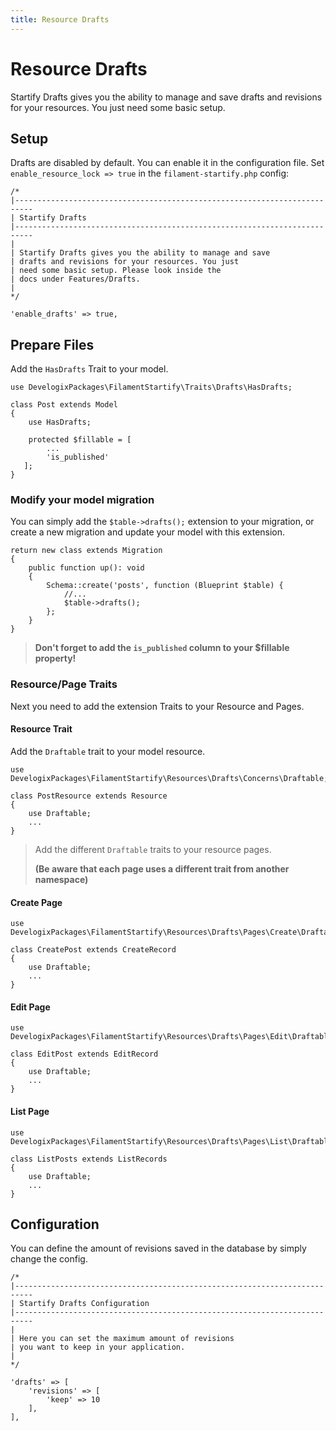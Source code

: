 ```yaml
---
title: Resource Drafts
---
```


# Resource Drafts

Startify Drafts gives you the ability to manage and save
drafts and revisions for your resources. You just
need some basic setup. 

## Setup

Drafts are disabled by default. You can enable it in the configuration file.
Set `enable_resource_lock => true` in the ``filament-startify.php`` config:

```php:no-line-numbers
/*
|--------------------------------------------------------------------------
| Startify Drafts
|--------------------------------------------------------------------------
|
| Startify Drafts gives you the ability to manage and save
| drafts and revisions for your resources. You just
| need some basic setup. Please look inside the
| docs under Features/Drafts.
|
*/

'enable_drafts' => true,

```

## Prepare Files

Add the ``HasDrafts`` Trait to your model. 

```php:no-line-numbers
use DevelogixPackages\FilamentStartify\Traits\Drafts\HasDrafts;

class Post extends Model
{
    use HasDrafts;
    
    protected $fillable = [
        ...
        'is_published'
   ];
}
```

### Modify your model migration

You can simply add the ``$table->drafts();`` extension to your migration, or create 
a new migration and update your model with this extension.

```php:no-line-numbers
return new class extends Migration
{
    public function up(): void
    {
        Schema::create('posts', function (Blueprint $table) {
            //...
            $table->drafts();
        };
    }
}
```

> **Don't forget to add the `is_published` column to your $fillable property!**

### Resource/Page Traits

Next you need to add the extension Traits to your Resource and Pages.

#### Resource Trait
Add the ``Draftable`` trait to your model resource.

```php:no-line-numbers
use DevelogixPackages\FilamentStartify\Resources\Drafts\Concerns\Draftable;

class PostResource extends Resource
{
    use Draftable;
    ...
}
```

> Add the different ``Draftable`` traits to your resource pages.
>
> **(Be aware that each page uses a different trait from another namespace)**

#### Create Page

```php:no-line-numbers
use DevelogixPackages\FilamentStartify\Resources\Drafts\Pages\Create\Draftable;

class CreatePost extends CreateRecord
{
    use Draftable;
    ...
}
```

#### Edit Page

```php:no-line-numbers
use DevelogixPackages\FilamentStartify\Resources\Drafts\Pages\Edit\Draftable;

class EditPost extends EditRecord
{
    use Draftable;
    ...
}
```

#### List Page

```php:no-line-numbers
use DevelogixPackages\FilamentStartify\Resources\Drafts\Pages\List\Draftable;

class ListPosts extends ListRecords
{
    use Draftable;
    ...
}
```

## Configuration
You can define the amount of revisions saved in the database by simply 
change the config.

```php:no-line-numbers
/*
|--------------------------------------------------------------------------
| Startify Drafts Configuration
|--------------------------------------------------------------------------
|
| Here you can set the maximum amount of revisions
| you want to keep in your application.
|
*/

'drafts' => [
    'revisions' => [
        'keep' => 10
    ],
],
      
```
